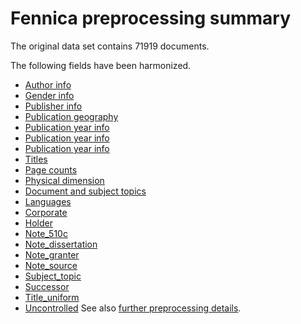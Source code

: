 Fennica preprocessing summary
=============================

The original data set contains 71919 documents.

The following fields have been harmonized.

-   [Author info](author_name.md)
-   [Gender info](gender.md)
-   [Publisher info](publisher.md)
-   [Publication geography](publication_place.md)
-   [Publication year info](publication_time.md)
-   [Publication year info](publication_frequency.md)
-   [Publication year info](publication_interval.md)  
-   [Titles](title.md)  
-   [Page counts](pagecount.md)
-   [Physical dimension](dimension.md)  
-   [Document and subject topics](topic.md)
-   [Languages](language.md)
-   [Corporate](corporate.md)
-   [Holder](holder.md)
-   [Note\_510c](note_510c.md)
-   [Note\_dissertation](note_dissertation.md)
-   [Note\_granter](note_granter.md)
-   [Note\_source](note_source.md)
-   [Subject\_topic](subject_topic.md)
-   [Successor](successor.md)
-   [Title\_uniform](title_uniform.md)
-   [Uncontrolled](uncontrolled.md) See also [further preprocessing
    details](details.Rmd).
